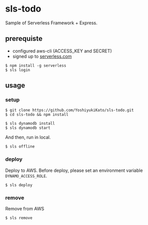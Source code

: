 # sls-todo
Sample of Serverless Framework + Express.

## prerequiste
- configured aws-cli (ACCESS_KEY and SECRET)
- signed up to [serverless.com](serverless.com)

```
$ npm install -g serverless
$ sls login
```

## usage
### setup

```
$ git clone https://github.com/YoshiyukiKato/sls-todo.git
$ cd sls-todo && npm install
```

```
$ sls dynamodb install
$ sls dynamodb start
```

And then, run in local.

```
$ sls offline
```

### deploy
Deploy to AWS. Before deploy, please set an environment variable `DYNAMO_ACCESS_ROLE`.

```
$ sls deploy
```

### remove
Remove from AWS

```
$ sls remove
```